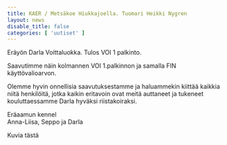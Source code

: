 ```yaml
---
title: KAER / Metsäkoe Hiukkajoella. Tuomari Heikki Nygren
layout: news
disable_title: false
categories: [ 'uutiset' ]
---
```


Eräyön Darla Voittaluokka. Tulos VOI 1 palkinto.

Saavutimme näin kolmannen VOI 1.palkinnon ja samalla FIN käyttövalioarvon.

Olemme hyvin onnellisia saavutuksestamme ja haluammekin  kiittää kaikkia niitä henkilöitä, jotka kaikin eritavoin ovat meitä auttaneet ja tukeneet kouluttaessamme Darla hyväksi riistakoiraksi.

Eräaamun kennel  
Anna-Liisa, Seppo  ja Darla

Kuvia tästä
